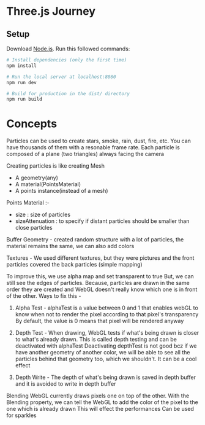 # Three.js Journey

## Setup
Download [Node.js](https://nodejs.org/en/download/).
Run this followed commands:

``` bash
# Install dependencies (only the first time)
npm install

# Run the local server at localhost:8080
npm run dev

# Build for production in the dist/ directory
npm run build
```

# Concepts
Particles can be used to create stars, smoke, rain, dust, fire, etc. You can have thousands of them with a resonable frame rate. Each particle is composed of a plane (two triangles) always facing the camera

Creating particles is like creating Mesh
- A geometry(any)
- A material(PointsMaterial)
- A points instance(instead of a mesh)

Points Material :-
- size : size of particles
- sizeAttenuation : to specify if distant particles should be smaller than close particles

Buffer Geometry - 
created random structure with a lot of particles, the material remains the same, we can also add colors

Textures - 
We used different textures, but they were pictures and the front particles covered the back particles (simple mapping)

To improve this, we use alpha map and set transparent to true
But, we can still see the edges of particles. Because, particles are drawn in the same order they are created and WebGL doesn't really know which one is in front of the other.
Ways to fix this - 

1. Alpha Test - alphaTest is a value between 0 and 1 that enables webGL to know when not to render the pixel according to that pixel's transparency 
By default, the value is 0 means that pixel will be rendered anyway

2. Depth Test - When drawing, WebGL tests if what's being drawn is closer to what's already drawn. This is called depth testing and can be deactivated with alphaTest
Deactivating depthTest is not good bcz if we have another geometry of another color, we will be able to see all the particles behind that geometry too, which we shouldn't. It can be a cool effect

3. Depth Write - The depth of what's being drawn is saved in depth buffer and it is avoided to write in depth buffer

Blending 
WebGL currently draws pixels one on top of the other. With the Blending property, we can tell the WebGL to add the color of the pixel to the one which is already drawn
This will effect the performances
Can be used for sparkles